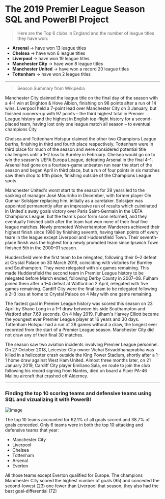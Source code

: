 # The 2019 Premier League Season SQL and PowerBI Project

>Here are the Top 6 clubs in England and the number of league titles they have won:

- **Arsenal** -> have won 13 league titles
- **Chelsea** -> have won 6 league titles
- **Liverpool** -> have won 19 league titles
- **Manchester City** -> have won 8 league titles
- **Manchester United** -> have won a record 20 league titles
- **Tottenham** -> have won 2 league titles
___

>Season Summary from Wikipedia

Manchester City claimed the league title on the final day of the season with a 4–1 win at Brighton & Hove Albion, finishing on 98 points after a run of 14 wins. Liverpool held a 7-point lead over Manchester City on 3 January, but finished runners-up with 97 points – the third highest total in Premier League history and the highest in English top-flight history for a second-placed team, having lost only one league match all season – to eventual champions City

Chelsea and Tottenham Hotspur claimed the other two Champions League berths, finishing in third and fourth place respectively. Tottenham were in third place for much of the season and were considered potential title challengers until a 1–2 loss to Burnley in February. Chelsea would go on to win the season's UEFA Europa League, defeating Arsenal in the final 4–1. Arsenal had gone on a fourteen-game unbeaten run near the start of the season and began April in third place, but a run of four points in six matches saw them drop to fifth place, finishing outside of the Champions League spots.

Manchester United's worst start to the season for 28 years led to the sacking of manager José Mourinho in December, with former player Ole Gunnar Solskjær replacing him, initially as a caretaker. Solskjær was appointed permanently after an impressive run of results which culminated in United's away goals victory over Paris Saint-Germain in the UEFA Champions League, but the team's poor form soon returned, and they eventually finished sixth after the team had won none of their final five league matches. Newly promoted Wolverhampton Wanderers achieved their highest finish since 1980 by finishing seventh, having taken points off every team in the league except Liverpool and Huddersfield Town. Their seventh-place finish was the highest for a newly promoted team since Ipswich Town finished 5th in the 2000–01 season.

Huddersfield were the first team to be relegated, following their 0–2 defeat at Crystal Palace on 30 March 2019, coinciding with victories for Burnley and Southampton. They were relegated with six games remaining. This made Huddersfield the second team in Premier League history to be relegated before March ended, following Derby County in 2007–08. Fulham joined them after a 1–4 defeat at Watford on 2 April, relegated with five games remaining. Cardiff City were the final team to be relegated following a 2–3 loss at home to Crystal Palace on 4 May with one game remaining.

The fastest goal in Premier League history was scored this season on 23 April by Shane Long in a 1–1 draw between his side Southampton and Watford after 7.69 seconds. On 4 May 2019, Fulham's Harvey Elliott became the youngest ever Premier League player at 16 years and 30 days. Tottenham Hotspur had a run of 28 games without a draw, the longest ever recorded from the start of a Premier League season. Manchester City did not draw any of their final 30 matches.

The season saw two aviation incidents involving Premier League personnel. On 27 October 2018, Leicester City owner Vichai Srivaddhanaprabha was killed in a helicopter crash outside the King Power Stadium, shortly after a 1–1 home draw against West Ham United. Almost three months later, on 21 January 2019, Cardiff City player Emiliano Sala, en route to join the club following his record signing from Nantes, died on board a Piper PA-46 Malibu aircraft that crashed off Alderney.

___
 

### Finding the top 10 scoring teams and defensive teams using SQL and vizualizing it with PowerBI

![image](https://user-images.githubusercontent.com/30465635/200998885-e35fd84f-ad14-47a9-bf36-29f292a6417a.png)

The top 10 teams accounted for 62.1% of all goals scored and 38.7% of goals conceded. Only 6 teams were in both the top 10 attacking and defensive teams that year:

- Manchester City
- Liverpool
- Chelsea
- Tottenham
- Arsenal
- Everton

All those teams except Everton qualified for Europe. The champions Manchester City scored the highest number of goals (95) and conceded the second-lowest (23) one fewer than Liverpool that season, they also had the best goal-differential (72)
